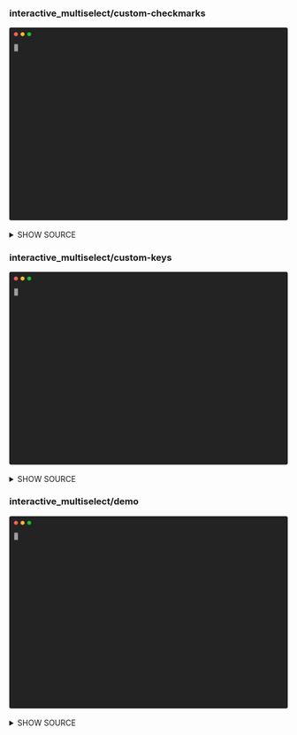 ### interactive_multiselect/custom-checkmarks

![Animation](https://raw.githubusercontent.com/pterm/pterm/master/_examples/interactive_multiselect/custom-checkmarks/animation.svg)

<details>

<summary>SHOW SOURCE</summary>

```go
package main

import (
	"fmt"

	"atomicgo.dev/keyboard/keys"

	"github.com/Sion-L/pterm"
)

func main() {
	var options []string

	for i := 0; i < 5; i++ {
		options = append(options, fmt.Sprintf("Option %d", i))
	}

	printer := pterm.DefaultInteractiveMultiselect.WithOptions(options)
	printer.Filter = false
	printer.KeyConfirm = keys.Enter
	printer.KeySelect = keys.Space
	printer.Checkmark = &pterm.Checkmark{Checked: pterm.Green("+"), Unchecked: pterm.Red("-")}
	selectedOptions, _ := printer.Show()
	pterm.Info.Printfln("Selected options: %s", pterm.Green(selectedOptions))
}

```

</details>

### interactive_multiselect/custom-keys

![Animation](https://raw.githubusercontent.com/pterm/pterm/master/_examples/interactive_multiselect/custom-keys/animation.svg)

<details>

<summary>SHOW SOURCE</summary>

```go
package main

import (
	"fmt"

	"atomicgo.dev/keyboard/keys"
	"github.com/Sion-L/pterm"
)

func main() {
	var options []string

	for i := 0; i < 5; i++ {
		options = append(options, fmt.Sprintf("Option %d", i))
	}

	printer := pterm.DefaultInteractiveMultiselect.WithOptions(options)
	printer.Filter = false
	printer.KeyConfirm = keys.Enter
	printer.KeySelect = keys.Space
	selectedOptions, _ := printer.Show()
	pterm.Info.Printfln("Selected options: %s", pterm.Green(selectedOptions))
}

```

</details>

### interactive_multiselect/demo

![Animation](https://raw.githubusercontent.com/pterm/pterm/master/_examples/interactive_multiselect/demo/animation.svg)

<details>

<summary>SHOW SOURCE</summary>

```go
package main

import (
	"fmt"

	"github.com/Sion-L/pterm"
)

func main() {
	var options []string

	for i := 0; i < 100; i++ {
		options = append(options, fmt.Sprintf("Option %d", i))
	}

	for i := 0; i < 5; i++ {
		options = append(options, fmt.Sprintf("You can use fuzzy searching (%d)", i))
	}

	selectedOptions, _ := pterm.DefaultInteractiveMultiselect.WithOptions(options).Show()
	pterm.Info.Printfln("Selected options: %s", pterm.Green(selectedOptions))
}

```

</details>

